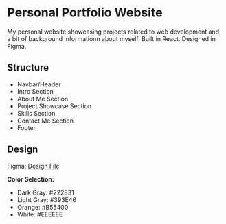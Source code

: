 # Personal Portfolio Website

My personal website showcasing projects related to web development and a bit of background informationn about myself. Built in React. Designed in Figma.

## Structure

- Navbar/Header
- Intro Section
- About Me Section
- Project Showcase Section
- Skills Section
- Contact Me Section
- Footer

## Design

Figma: [Design File](https://www.figma.com/file/uTPnapFjh7CMRnKuW3pbBk/Personal-Website?node-id=0%3A1)

**Color Selection:**

- Dark Gray: #222831
- Light Gray: #393E46
- Orange: #B55400
- White: #EEEEEE
